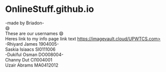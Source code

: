 # OnlineStuff.github.io
-made by Briadon-<br>
:smile:<br>These are our usernames :smile:
<br>Heres link to my info page link text https://imagevault.cloud/UPWTCS.com><br>
-Rhiyard James 1904005-
<br>Saskia Isiaacs SI0111006<br>
-Dukiful Osman DO008004-
<br>Channy Dut CI1004001<br>
Uzair Abrams MA0412012
